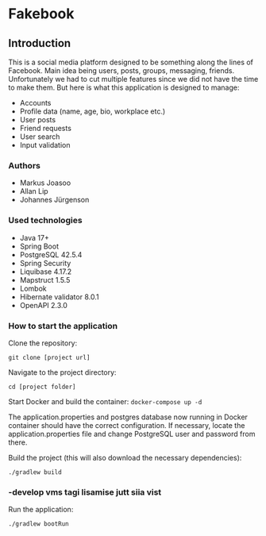 # Fakebook
## Introduction
This is a social media platform designed to be something along the lines of Facebook. Main idea being users, posts, groups, messaging, friends. Unfortunately we had to cut multiple features since we did not have the time to make them. But here is what this application is designed to manage:
- Accounts
- Profile data (name, age, bio, workplace etc.)
- User posts
- Friend requests
- User search
- Input validation

### Authors
- Markus Joasoo
- Allan Lip
- Johannes Jürgenson

### Used technologies
- Java 17+
- Spring Boot 
- PostgreSQL 42.5.4
- Spring Security
- Liquibase 4.17.2
- Mapstruct 1.5.5
- Lombok
- Hibernate validator 8.0.1
- OpenAPI 2.3.0

### How to start the application
Clone the repository:

`git clone [project url]`

Navigate to the project directory:

`cd [project folder]`

Start Docker and build the container:
`docker-compose up -d`

The application.properties and postgres database now running in Docker container should have the correct configuration.
If necessary, locate the application.properties file and change PostgreSQL user and password from there. 

Build the project (this will also download the necessary dependencies):

`./gradlew build`

### -develop vms tagi lisamise jutt siia vist

Run the application:

`./gradlew bootRun`
